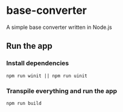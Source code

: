 # base-converter
A simple base converter written in Node.js
## Run the app
### Install dependencies
    npm run winit || npm run uinit
### Transpile everything and run the app
    npm run build